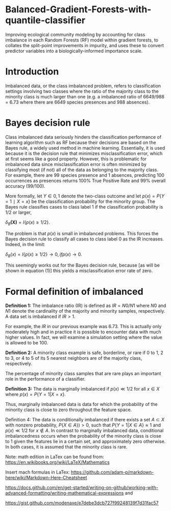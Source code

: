 # Balanced-Gradient-Forests-with-quantile-classifier
Improving ecological community modeling by accounting for class imbalance in each Random Forests (RF) model within gradient forests, to collates the split-point improvements in impurity, and uses these to convert predictor variables into a biologically-informed importance scale.

# Introduction
Imbalanced data, or the class imbalanced problem, refers to classification settings involving two classes where the ratio of the majority class to the minority class is much larger than one (e.g. a imbalanced ratio of 6649/988 = 6.73 where there are 6649 species presences and 988 absences).

# Bayes decision rule
Class imbalanced data seriously hinders the classification performance of learning algorithm such as RF because their decisions are based on the Bayes rule, a widely used method in machine learning. Essentially, it is used because it is the decision rule that minimizes misclassification error, which at first seems like a good property. However, this is problematic for imbalanced data since misclassification error is often minimized by classifying most (if not) all of the data as belonging to the majority class. For example, there are 99 species presence and 1 absences, predicting 100 occurrences as presences returns 100% True Positive Rate and 99% overall accuracy (99/100).

More formally, let $`Y∈{0,1}`$ denote the two-class outcome and let $`p(x)=P\left\{Y=1∣X=x\right\}`$ be the classification probability for the minority group. The Bayes rule classifies cases to class label 1 if the classification probability is 1/2 or larger,


$`δ_{B}\boldsymbol{(X)}=I\left\{p(x)≥1/2\right\}`$.

The problem is that $`p(x)`$ is small in imbalanced problems. This forces the Bayes decision rule to classify all cases to class label 0 as the IR increases. Indeed, in the limit:


$`δ_{B}(x)=I\left\{p(x)≥1/2\right\}→0,if p(x)→0`$.


This seemingly works out for the Bayes decision rule, because [as will be shown in equation (1)] this yields a misclassification error rate of zero.

# Formal definition of imbalanced
**Definition 1:** The imbalance ratio (IR) is defined as $`IR=N0/N1`$ where $`N0`$ and $`N1`$ denote the cardinality of the majority and minority samples, respectively. A data set is imbalanced if $`IR > 1`$.

For example, the $`IR`$ in our previous example was 6.73. This is actually only moderately high and in practice it is possible to encounter data with much higher values. In fact, we will examine a simulation setting where the value is allowed to be 100.

**Definition 2:** A minority class example is safe, borderline, or rare if 0 to 1, 2 to 3, or 4 to 5 of its 5 nearest neighbors are of the majority class, respectively.

The percentage of minority class samples that are rare plays an important role in the performance of a classifier.

**Definition 3:** The data is marginally imbalanced if $`p(x)≪1/2`$ for all $`x∈X`$ where $`p(x)=P\left\{Y=1|X=x\right\}`$.

Thus, marginally imbalanced data is data for which the probability of the minority class is close to zero throughout the feature space.

Definition 4: The data is conditionally imbalanced if there exists a set $`A⊂X`$ with nonzero probability, $`P\left\{X∈A\right\})>0`$, such that $`P\left\{Y=1|X∈A\right\}≈1`$ and $`p(x)≪1/2`$ for $`x∉A`$.
In contrast to marginally imbalanced data, conditional imbalancedness occurs when the probability of the minority class is close to 1 given the features lie in a certain set, and approximately zero otherwise. In both cases, it is assumed that the minority class is rare.


Note: math edition in LaTex can be found from: 
https://en.wikibooks.org/wiki/LaTeX/Mathematics


Insert mach formulas in LaTex:
https://github.com/adam-p/markdown-here/wiki/Markdown-Here-Cheatsheet


https://docs.github.com/en/get-started/writing-on-github/working-with-advanced-formatting/writing-mathematical-expressions and


https://gist.github.com/modenaxe/e7debe3dcb727f99248139f7d31fac57



